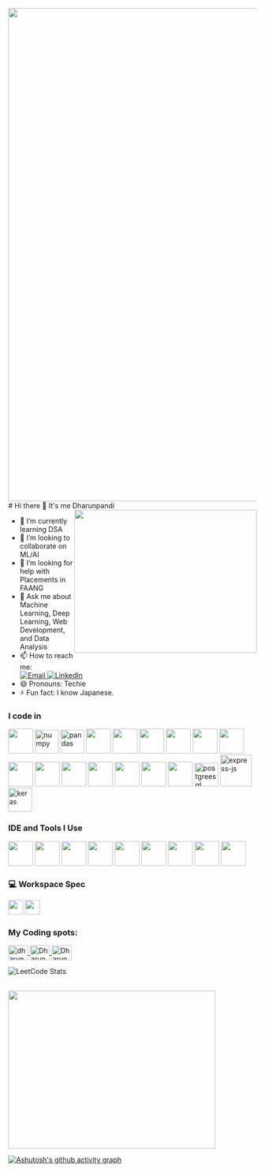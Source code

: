 <img src="https://user-images.githubusercontent.com/74038190/225813708-98b745f2-7d22-48cf-9150-083f1b00d6c9.gif" width="1000" />
# Hi there 👋 It's me Dharunpandi

<img align="right" width="370" height="290" src="https://i.pinimg.com/originals/47/f0/34/47f0342cec72b800463bf003eac1257e.gif"> 

- 🌱 I’m currently learning DSA
- 👯 I’m looking to collaborate on ML/AI
- 🤔 I’m looking for help with Placements in FAANG
- 💬 Ask me about Machine Learning, Deep Learning, Web Development, and Data Analysis
- 📫 How to reach me:
    <br />
    <a href="dharunpandi754.com">
        <img src="https://img.shields.io/badge/Email-1DA1F2?style=for-the-badge&logo=gmail&logoColor=white" alt="Email" />
    </a>
    <a href="https://www.linkedin.com/in/dharun-pandi-88b061260/" target="_blank">
        <img src="https://img.shields.io/badge/LinkedIn-0077B5?style=for-the-badge&logo=linkedin&logoColor=white" alt="LinkedIn" />
    </a>
- 😄 Pronouns: Techie
- ⚡ Fun fact: I know Japanese.

### I code in
<p>
    <img height="50" width="50" src="https://img.icons8.com/color/48/000000/python.png" />
    <img width="48" height="48" src="https://img.icons8.com/color/48/numpy.png" alt="numpy" />
    <img width="48" height="48" src="https://img.icons8.com/color/48/pandas.png" alt="pandas" />
    <img height="50" width="50" src="https://img.icons8.com/color/48/000000/c-programming.png" />
    <img height="50" width="50" src="https://img.icons8.com/color/48/000000/c-plus-plus-logo.png" />
    <img height="50" width="50" src="https://img.icons8.com/color/48/000000/java-coffee-cup-logo.png" />
    <img height="50" width="50" src="https://img.icons8.com/color/48/000000/html-5.png" />
    <img height="50" width="50" src="https://img.icons8.com/color/48/000000/css3.png" />
    <img height="50" width="50" src="https://img.icons8.com/color/48/000000/bootstrap.png" />
    <img height="50" width="50" src="https://img.icons8.com/color/48/000000/javascript.png" />
    <img height="50" width="50" src="https://img.icons8.com/color/48/000000/tensorflow.png" />
    <img height="50" width="50" src="https://img.icons8.com/color/48/000000/react-native.png" />
    <img height="50" width="50" src="https://img.icons8.com/color/48/000000/mysql-logo.png" />
    <img height="50" width="50" src="https://img.icons8.com/color/48/000000/mongodb.png" />
    <img height="50" width="50" src="https://img.icons8.com/color/48/000000/nodejs.png" />
    <img height="50" width="50" src="https://img.icons8.com/color/48/000000/opencv.png" />
    <img width="48" height="48" src="https://img.icons8.com/color/48/postgreesql.png" alt="postgreesql" />
    <img width="64" height="64" src="https://img.icons8.com/nolan/64/express-js.png" alt="express-js" />
    <img width="48" height="48" src="https://img.icons8.com/material-rounded/48/keras.png" alt="keras" />
</p>

### IDE and Tools I Use
<p>
    <img height="50" width="50" src="https://img.icons8.com/color/48/000000/visual-studio-code-2019.png"/>
    <img height="50" width="50" src="https://img.icons8.com/color/48/000000/pycharm.png"/>
    <img height="50" width="50" src="https://img.icons8.com/color/50/000000/git.png"/>
    <img height="50" width="50" src="https://img.icons8.com/dusk/64/000000/anaconda.png"/>
    <img height="50" width="50" src="https://img.icons8.com/color/48/000000/figma--v1.png"/>
    <img height="50" src="https://img.shields.io/badge/Microsoft_Excel-217346?style=for-the-badge&logo=microsoft-excel&logoColor=white"/>
    <img height="50" src="https://img.shields.io/badge/Colab-F9AB00?style=for-the-badge&logo=googlecolab&logoColor=white"/>
    <img height="50" src="https://img.shields.io/badge/Jupyter-F37626?style=for-the-badge&logo=jupyter&logoColor=white"/>
    <img height="50" src="https://img.shields.io/badge/Canva-00C4CC?style=for-the-badge&logo=Canva&logoColor=white"/>
</p>

### 💻 Workspace Spec
<p>
    <img height="30" src="https://img.shields.io/badge/NVIDIA-GTX1650-76B900?style=for-the-badge&logo=nvidia&logoColor=white"/>
    <img height="30" src="https://img.shields.io/badge/AMD-Ryzen_7_5800Hs-ED1C24?style=for-the-badge&logo=amd&logoColor=white"/>
</p>

<h3 align="left">My Coding spots:</h3>
<p align="left">
    <a href="https://leetcode.com/u/dharunpandi754/" target="blank">
        <img align="center" src="https://raw.githubusercontent.com/rahuldkjain/github-profile-readme-generator/master/src/images/icons/Social/leet-code.svg" alt="dharunpandi754" height="30" width="40" />
    </a>
    <a href="https://www.geeksforgeeks.org/user/dharunpandi_8/" target="blank">
        <img align="center" src="https://cdn.jsdelivr.net/npm/simple-icons@3.1.0/icons/geeksforgeeks.svg" alt="Dharunpandi" height="30" width="40" />
    </a>
    <a href="https://www.naukri.com/code360/profile/Dharunpandi_8" target="blank">
        <img align="center" src="https://cdn.jsdelivr.net/npm/simple-icons@3.1.0/icons/codechef.svg" alt="Dharunpandi" height="30" width="40" />
    </a>
</p>  

![LeetCode Stats](https://leetcard.jacoblin.cool/dharunpandi754?theme=dark&font=Farro&ext=heatmap)

</br>
<img src="https://github-readme-stats.vercel.app/api/top-langs/?username=Dharunpandi&theme=blue-green" width="420" height="320"/>

[![Ashutosh's github activity graph](https://github-readme-activity-graph.vercel.app/graph?username=Dharunpandi&bg_color=000000&color=fff700&line=dbe64c&point=e6d200&area=true&hide_border=true)](https://github.com/ashutosh00710/github-readme-activity-graph)
